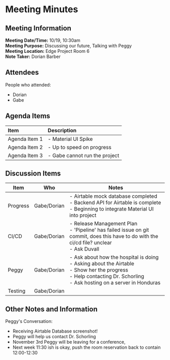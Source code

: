 # Meeting Minutes

## Meeting Information

__Meeting Date/Time:__ 10/19, 10:30am <br>
__Meeting Purpose:__ Discussing our future, Talking with Peggy <br>
__Meeting Location:__ Edge Project Room 6 <br>
__Note Taker:__ Dorian Barber


## Attendees

People who attended:
 - Dorian
 - Gabe


## Agenda Items

| Item | Description |
|:----|:----|
|Agenda Item 1 | - Material UI Spike|
|Agenda Item 2 | - Up to speed on progress|
|Agenda Item 3 | - Gabe cannot run the project |


## Discussion Items

| Item | Who | Notes |
| ---- | ---- | ---- |
| Progress | Gabe/Dorian | - Airtable mock database completed <br> - Backend API for Airtable is complete <br>  - Beginning to integrate Material UI into project |
| CI/CD | Gabe/Dorian | - Release Management Plan <br> - 'Pipeline' has failed issue on git commit, does this have to do with the ci/cd file? unclear <br> - Ask Duvall  |
| Peggy | Gabe/Dorian | - Ask about how the hospital is doing <br>- Asking about the Airtable <br> - Show her the progress <br> - Help contacting Dr. Schorling <br> - Ask hosting on a server in Honduras |
| Testing | Gabe/Dorian | |



## Other Notes and Information

Peggy's Conversation:
* Receiving Airtable Database screenshot!
* Peggy will help us contact Dr. Schorling
* November 3rd Peggy will be leaving for a conference,
* Next week 11:30 ish is okay, push the room reservation back to contain 12:00-12:30
